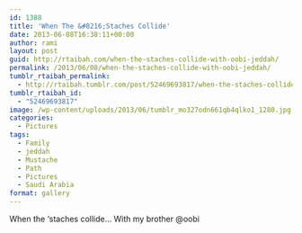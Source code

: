 ```yaml
---
id: 1388
title: 'When The &#8216;Staches Collide'
date: 2013-06-08T16:38:11+00:00
author: rami
layout: post
guid: http://rtaibah.com/when-the-staches-collide-with-oobi-jeddah/
permalink: /2013/06/08/when-the-staches-collide-with-oobi-jeddah/
tumblr_rtaibah_permalink:
  - http://rtaibah.tumblr.com/post/52469693817/when-the-staches-collide-with-oobi-jeddah
tumblr_rtaibah_id:
  - "52469693817"
image: /wp-content/uploads/2013/06/tumblr_mo327odn661qb4qlko1_1280.jpg
categories:
  - Pictures
tags:
  - Family
  - jeddah
  - Mustache
  - Path
  - Pictures
  - Saudi Arabia
format: gallery
---
```

When the &#8216;staches collide&#8230; With my brother @oobi